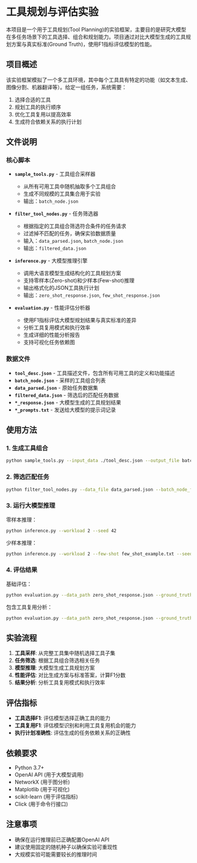 # 工具规划与评估实验

本项目是一个用于工具规划(Tool Planning)的实验框架，主要目的是研究大模型在多任务场景下的工具选择、组合和规划能力。项目通过对比大模型生成的工具规划方案与真实标准(Ground Truth)，使用F1指标评估模型的性能。

## 项目概述

该实验框架模拟了一个多工具环境，其中每个工具具有特定的功能（如文本生成、图像分割、机器翻译等）。给定一组任务，系统需要：

1. 选择合适的工具
2. 规划工具的执行顺序
3. 优化工具复用以提高效率
4. 生成符合依赖关系的执行计划

## 文件说明

### 核心脚本

- **`sample_tools.py`** - 工具组合采样器
  - 从所有可用工具中随机抽取多个工具组合
  - 生成不同规模的工具集合用于实验
  - 输出：`batch_node.json`

- **`filter_tool_nodes.py`** - 任务筛选器
  - 根据指定的工具组合筛选符合条件的任务请求
  - 过滤掉不匹配的任务，确保实验数据质量
  - 输入：`data_parsed.json`, `batch_node.json`
  - 输出：`filtered_data.json`

- **`inference.py`** - 大模型推理引擎
  - 调用大语言模型生成结构化的工具规划方案
  - 支持零样本(Zero-shot)和少样本(Few-shot)推理
  - 输出格式化的JSON工具执行计划
  - 输出：`zero_shot_response.json`, `few_shot_response.json`

- **`evaluation.py`** - 性能评估分析器
  - 使用F1指标评估大模型规划结果与真实标准的差异
  - 分析工具复用模式和执行效率
  - 生成详细的性能分析报告
  - 支持可视化任务依赖图

### 数据文件

- **`tool_desc.json`** - 工具描述文件，包含所有可用工具的定义和功能描述
- **`batch_node.json`** - 采样的工具组合列表
- **`data_parsed.json`** - 原始任务数据集
- **`filtered_data.json`** - 筛选后的匹配任务数据
- **`*_response.json`** - 大模型生成的工具规划结果
- **`*_prompts.txt`** - 发送给大模型的提示词记录

## 使用方法

### 1. 生成工具组合

```bash
python sample_tools.py --input_data ./tool_desc.json --output_file batch_node.json
```

### 2. 筛选匹配任务

```bash
python filter_tool_nodes.py --data_file data_parsed.json --batch_node_file batch_node.json --output_file filtered_data.json
```

### 3. 运行大模型推理

零样本推理：
```bash
python inference.py --workload 2 --seed 42
```

少样本推理：
```bash
python inference.py --workload 2 --few-shot few_shot_example.txt --seed 42
```

### 4. 评估结果

基础评估：
```bash
python evaluation.py --data_path zero_shot_response.json --ground_truth filtered_data.json
```

包含工具复用分析：
```bash
python evaluation.py --data_path zero_shot_response.json --ground_truth filtered_data.json --analyze_reuse
```

## 实验流程

1. **工具采样**: 从完整工具集中随机选择工具子集
2. **任务筛选**: 根据工具组合筛选相关任务
3. **模型推理**: 大模型生成工具规划方案
4. **性能评估**: 对比生成方案与标准答案，计算F1分数
5. **结果分析**: 分析工具复用模式和执行效率

## 评估指标

- **工具选择F1**: 评估模型选择正确工具的能力
- **工具复用F1**: 评估模型识别和利用工具复用机会的能力
- **执行计划准确性**: 评估生成的任务依赖关系的正确性

## 依赖要求

- Python 3.7+
- OpenAI API (用于大模型调用)
- NetworkX (用于图分析)
- Matplotlib (用于可视化)
- scikit-learn (用于评估指标)
- Click (用于命令行接口)

## 注意事项

- 确保在运行推理前已正确配置OpenAI API
- 建议使用固定的随机种子以确保实验可重现性
- 大规模实验可能需要较长的推理时间